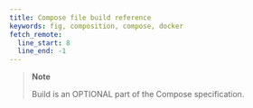 ```yaml
---
title: Compose file build reference
keywords: fig, composition, compose, docker
fetch_remote:
  line_start: 8
  line_end: -1
---
```


>**Note**
>
>Build is an OPTIONAL part of the Compose specification.
